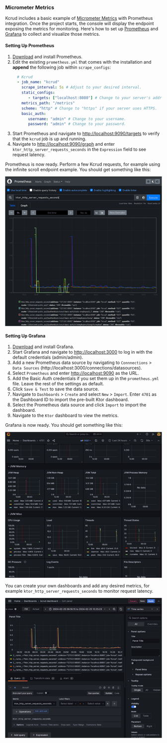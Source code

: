 ### Micrometer Metrics

Kcrud includes a basic example of [Micrometer Metrics](../kcrud-system/core/src/main/kotlin/kcrud/core/plugins/MicrometerMetrics.kt) with Prometheus integration.
Once the project starts, the console will display the endpoint exposing the metrics for monitoring.
Here's how to set up [Prometheus](https://prometheus.io/) and [Grafana](https://grafana.com/) to collect and visualize those metrics.

#### Setting Up Prometheus

1. [Download](https://prometheus.io/download/) and install Prometheus.
2. Edit the existing `prometheus.yml` that comes with the installation and **append** the following job within ```scrape_configs```:
   ```yaml
     # Kcrud
     - job_name: "kcrud"
       scrape_interval: 5s # Adjust to your desired interval.
       static_configs:
          - targets: ["localhost:8080"] # Change to your server's address.
       metrics_path: "/metrics"
       scheme: "http" # Change to "https" if your server uses HTTPS.
       basic_auth:
          username: "admin" # Change to your username.
          password: "admin" # Change to your password.
   ```
3. Start Prometheus and navigate to [http://localhost:9090/targets](http://localhost:9090/targets) to verify that the `kcrud` job is up and running.
4. Navigate to [http://localhost:9090/graph](http://localhost:9090/graph) and enter `ktor_http_server_requests_seconds` in the `Expression` field to see request latency.

Prometheus is now ready. Perform a few Kcrud requests, for example using the infinite scroll endpoint example. You should get something like this:

<img src="./screenshots/prometheus.jpg" width="800" alt="Prometheus">

#### Setting Up Grafana

1. [Download](https://grafana.com/grafana/download) and install Grafana.
2. Start Grafana and navigate to [http://localhost:3000](http://localhost:3000) to log in with the default credentials (admin/admin).
3. Add a new Prometheus data source by navigating to `Connnections` > `Data Sources` (http://localhost:3000/connections/datasources).
4. Select `Prometheus` and enter [http://localhost:9090](http://localhost:9090) as the URL.
5. Add the Basic Auth credentials if you set them up in the `prometheus.yml` file. Leave the rest of the settings as default.
6. Click `Save & Test` to save the data source.
7. Navigate to `Dashboards` > `Create` and select `New` > `Import`. Enter `4701` as the Dashboard ID to import the pre-built Ktor dashboard.
8. Select the Prometheus data source and click `Import` to import the dashboard.
9. Navigate to the `Ktor` dashboard to view the metrics.

Grafana is now ready. You should get something like this:

<img src="./screenshots/grafana_4701.jpg" width="800" alt="Grafana 4701">

You can create your own dashboards and add any desired metrics, for example `ktor_http_server_requests_seconds` to monitor request latency.

<img src="./screenshots/grafana_custom.jpg" width="800" alt="Grafana Custom">
